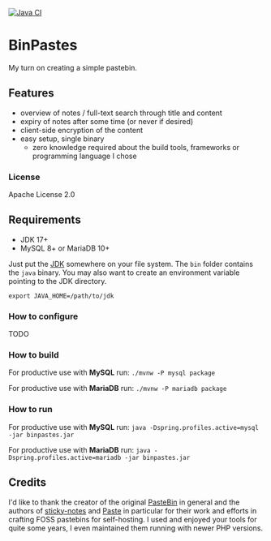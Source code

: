 [![Java CI](https://github.com/querwurzel/BinPastes/actions/workflows/main.yml/badge.svg)](https://github.com/querwurzel/BinPastes/actions/workflows/main.yml)
# BinPastes

My turn on creating a simple pastebin.

## Features

* overview of notes / full-text search through title and content
* expiry of notes after some time (or never if desired)
* client-side encryption of the content
* easy setup, single binary
    * zero knowledge required about the build tools, frameworks or programming language I chose

### License

Apache License 2.0

## Requirements

* JDK 17+
* MySQL 8+ or MariaDB 10+

Just put the [JDK](https://adoptium.net/temurin/releases/) somewhere on your file system.
The `bin` folder contains the `java` binary.
You may also want to create an environment variable pointing to the JDK directory.

`export JAVA_HOME=/path/to/jdk`

### How to configure

TODO

### How to build

For productive use with __MySQL__ run:
`./mvnw -P mysql package`

For productive use with __MariaDB__ run:
`./mvnw -P mariadb package`

### How to run

For productive use with __MySQL__ run:
`java -Dspring.profiles.active=mysql -jar binpastes.jar`

For productive use with __MariaDB__ run:
`java -Dspring.profiles.active=mariadb -jar binpastes.jar`

## Credits

I'd like to thank the creator of the original [PasteBin](https://github.com/lordelph/pastebin) in general and the authors of [sticky-notes](https://github.com/sayakb/sticky-notes) and [Paste](https://github.com/jordansamuel/PASTE)
in particular for their work and efforts in crafting FOSS pastebins for self-hosting.
I used and enjoyed your tools for quite some years, I even maintained them running with newer PHP versions.
